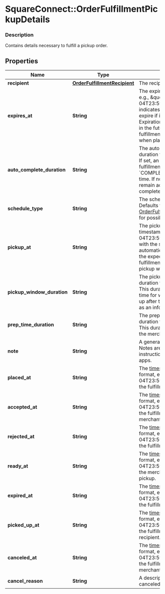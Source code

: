 # SquareConnect::OrderFulfillmentPickupDetails

### Description

Contains details necessary to fulfill a pickup order.

## Properties
Name | Type | Description | Notes
------------ | ------------- | ------------- | -------------
**recipient** | [**OrderFulfillmentRecipient**](OrderFulfillmentRecipient.md) | The recipient of this pickup fulfillment. | [optional] 
**expires_at** | **String** | The expiry [timestamp](#workingwithdates) in RFC 3339 format, e.g., \&quot;2016-09-04T23:59:33.123Z\&quot;. This timestamp indicates when the pickup fulfillment will expire if it is not accepted by the merchant. Expiration time can only be set up to 7 days in the future. If not set, this pickup fulfillment will be automatically accepted when placed. | [optional] 
**auto_complete_duration** | **String** | The auto completion duration in RFC3339 duration format, e.g., \&quot;P1W3D\&quot;. If set, an open and accepted pickup fulfillment will automatically move to the &#x60;COMPLETED&#x60; state after this period of time. If not set, this pickup fulfillment will remain accepted until it is canceled or completed. | [optional] 
**schedule_type** | **String** | The schedule type of the pickup fulfillment. Defaults to &#x60;SCHEDULED&#x60;. See [OrderFulfillmentPickupDetailsScheduleType](#type-orderfulfillmentpickupdetailsscheduletype) for possible values | [optional] 
**pickup_at** | **String** | The pickup [timestamp](#workingwithdates) in RFC3339 timestamp format, e.g., \&quot;2016-09-04T23:59:33.123Z\&quot;. For fulfillments with the schedule type &#x60;ASAP&#x60;, this is automatically set to the current time plus the expected duration to prepare the fulfillment. This represents the start of the pickup window. | [optional] 
**pickup_window_duration** | **String** | The pickup window duration in RFC3339 duration format, e.g., \&quot;P1W3D\&quot;. This duration represents the window of time for which the order should be picked up after the &#x60;pickup_at&#x60; time. Can be used as an informational guideline for merchants. | [optional] 
**prep_time_duration** | **String** | The preparation time duration in RFC3339 duration format, e.g., \&quot;P1W3D\&quot;. This duration indicates how long it takes the merchant to prepare this fulfillment. | [optional] 
**note** | **String** | A general note about the pickup fulfillment.  Notes are useful for providing additional instructions and are displayed in Square apps. | [optional] 
**placed_at** | **String** | The [timestamp](#workingwithdates) in RFC3339 timestamp format, e.g., \&quot;2016-09-04T23:59:33.123Z\&quot;, indicating when the fulfillment was placed. | [optional] 
**accepted_at** | **String** | The [timestamp](#workingwithdates) in RFC3339 timestamp format, e.g., \&quot;2016-09-04T23:59:33.123Z\&quot;, indicating when the fulfillment was accepted by the merchant. | [optional] 
**rejected_at** | **String** | The [timestamp](#workingwithdates) in RFC3339 timestamp format, e.g., \&quot;2016-09-04T23:59:33.123Z\&quot;, indicating when the fulfillment was rejected. | [optional] 
**ready_at** | **String** | The [timestamp](#workingwithdates) in RFC3339 timestamp format, e.g., \&quot;2016-09-04T23:59:33.123Z\&quot;, indicating when the merchant set the fulfillment as ready for pickup. | [optional] 
**expired_at** | **String** | The [timestamp](#workingwithdates) in RFC3339 timestamp format, e.g., \&quot;2016-09-04T23:59:33.123Z\&quot;, indicating when the fulfillment expired. | [optional] 
**picked_up_at** | **String** | The [timestamp](#workingwithdates) in RFC3339 timestamp format, e.g., \&quot;2016-09-04T23:59:33.123Z\&quot;, indicating when the fulfillment was picked up by the recipient. | [optional] 
**canceled_at** | **String** | The [timestamp](#workingwithdates) in RFC3339 timestamp format, e.g., \&quot;2016-09-04T23:59:33.123Z\&quot;, indicating when the fulfillment was canceled by the merchant or buyer. | [optional] 
**cancel_reason** | **String** | A description of why the pickup was canceled. Max length is 100 characters. | [optional] 


